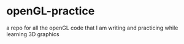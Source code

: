 # openGL-practice
a repo for all the openGL code that I am writing and practicing while learning 3D graphics
